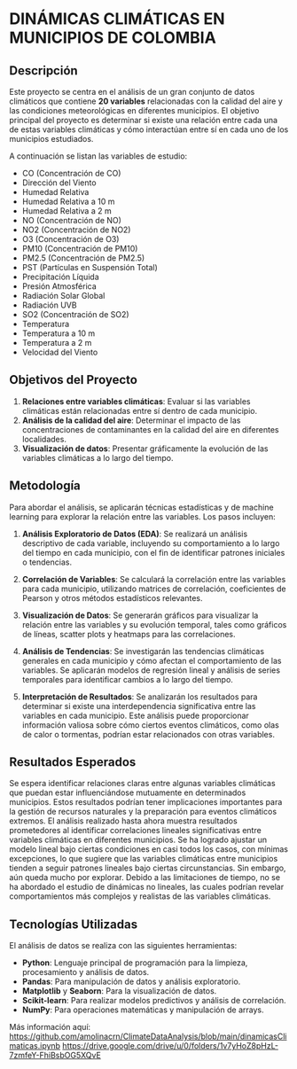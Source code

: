 # DINÁMICAS CLIMÁTICAS EN MUNICIPIOS DE COLOMBIA

## Descripción

Este proyecto se centra en el análisis de un gran conjunto de datos climáticos que contiene **20 variables** relacionadas con la calidad del aire y las condiciones meteorológicas en diferentes municipios. 
El objetivo principal del proyecto es determinar si existe una relación entre cada una de estas variables climáticas y cómo interactúan entre sí en cada uno de los municipios estudiados.

A continuación se listan las variables de estudio:

- CO (Concentración de CO)
- Dirección del Viento
- Humedad Relativa
- Humedad Relativa a 10 m
- Humedad Relativa a 2 m
- NO (Concentración de NO)
- NO2 (Concentración de NO2)
- O3 (Concentración de O3)
- PM10 (Concentración de PM10)
- PM2.5 (Concentración de PM2.5)
- PST (Partículas en Suspensión Total)
- Precipitación Líquida
- Presión Atmosférica
- Radiación Solar Global
- Radiación UVB
- SO2 (Concentración de SO2)
- Temperatura
- Temperatura a 10 m
- Temperatura a 2 m
- Velocidad del Viento

## Objetivos del Proyecto

1. **Relaciones entre variables climáticas**: Evaluar si las variables climáticas están relacionadas entre sí dentro de cada municipio.
2. **Análisis de la calidad del aire**: Determinar el impacto de las concentraciones de contaminantes en la calidad del aire en diferentes localidades.
3. **Visualización de datos**: Presentar gráficamente la evolución de las variables climáticas a lo largo del tiempo.

## Metodología

Para abordar el análisis, se aplicarán técnicas estadísticas y de machine learning para explorar la relación entre las variables. Los pasos incluyen:

1. **Análisis Exploratorio de Datos (EDA)**: Se realizará un análisis descriptivo de cada variable, incluyendo su comportamiento a lo largo del tiempo en cada municipio, con el fin de identificar patrones iniciales o tendencias.
   
2. **Correlación de Variables**: Se calculará la correlación entre las variables para cada municipio, utilizando matrices de correlación, coeficientes de Pearson y otros métodos estadísticos relevantes.

3. **Visualización de Datos**: Se generarán gráficos para visualizar la relación entre las variables y su evolución temporal, tales como gráficos de líneas, scatter plots y heatmaps para las correlaciones.

4. **Análisis de Tendencias**: Se investigarán las tendencias climáticas generales en cada municipio y cómo afectan el comportamiento de las variables. Se aplicarán modelos de regresión lineal y análisis de series temporales para identificar cambios a lo largo del tiempo.

5. **Interpretación de Resultados**: Se analizarán los resultados para determinar si existe una interdependencia significativa entre las variables en cada municipio. Este análisis puede proporcionar información valiosa sobre cómo ciertos eventos climáticos, como olas de calor o tormentas, podrían estar relacionados con otras variables.

## Resultados Esperados

Se espera identificar relaciones claras entre algunas variables climáticas que puedan estar influenciándose mutuamente en determinados municipios. Estos resultados podrían tener implicaciones importantes para la gestión de recursos naturales y la preparación para eventos climáticos extremos.
El análisis realizado hasta ahora muestra resultados prometedores al identificar correlaciones lineales significativas entre variables climáticas en diferentes municipios. Se ha logrado ajustar un modelo lineal bajo ciertas condiciones en casi todos los casos, con mínimas excepciones, lo que sugiere que las variables climáticas entre municipios tienden a seguir patrones lineales bajo ciertas circunstancias. Sin embargo, aún queda mucho por explorar. Debido a las limitaciones de tiempo, no se ha abordado el estudio de dinámicas no lineales, las cuales podrían revelar comportamientos más complejos y realistas de las variables climáticas.
## Tecnologías Utilizadas

El análisis de datos se realiza con las siguientes herramientas:

- **Python**: Lenguaje principal de programación para la limpieza, procesamiento y análisis de datos.
- **Pandas**: Para manipulación de datos y análisis exploratorio.
- **Matplotlib** y **Seaborn**: Para la visualización de datos.
- **Scikit-learn**: Para realizar modelos predictivos y análisis de correlación.
- **NumPy**: Para operaciones matemáticas y manipulación de arrays.

Más información aquí:
https://github.com/amolinacrn/ClimateDataAnalysis/blob/main/dinamicasClimaticas.ipynb
https://drive.google.com/drive/u/0/folders/1v7yHoZ8pHzL-7zmfeY-FhiBsbOG5XQvE
